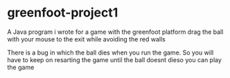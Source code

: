 greenfoot-project1
==================

A Java program i wrote for a game with the greenfoot platform drag the ball with your mouse to the exit while 
avoiding the red walls

There is a bug in which the ball dies when you run the game. So you will have to keep on resarting the game until
the ball doesnt dieso you can play the game
